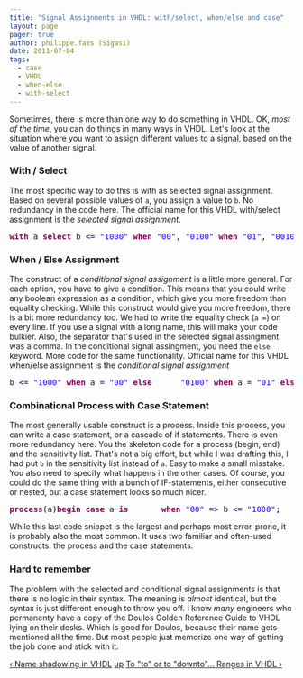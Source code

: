 ```yaml
---
title: "Signal Assignments in VHDL: with/select, when/else and case"
layout: page 
pager: true
author: philippe.faes (Sigasi)
date: 2011-07-04
tags: 
  - case
  - VHDL
  - when-else
  - with-select
---
```

<div class="content">
<p>Sometimes, there is more than one way to do something in <span class="caps">VHDL</span>. OK, <em>most of the time</em>, you can do things in many ways in <span class="caps">VHDL</span>. Let's look at the situation where you want to assign different values to a signal, based on the value of another signal.</p>	<h3>With / Select </h3>	<p>The most specific way to do this is with as selected signal assignment. Based on several possible values of <code>a</code>, you assign a value to <code>b</code>. No redundancy in the code here. The official name for this <span class="caps">VHDL</span> with/select assignment is the <em>selected signal assignment</em>.<br/></p><div class="geshifilter"><pre class="vhdl geshifilter-vhdl" style="font-family:monospace;"><span style="color: #7f0055; font-weight: bold;">with</span> a <span style="color: #7f0055; font-weight: bold;">select</span> b <span style="color: #000066;">&lt;=</span>	<span style="color: #2a00ff;">"1000"</span> <span style="color: #7f0055; font-weight: bold;">when</span> <span style="color: #2a00ff;">"00"</span>,	<span style="color: #2a00ff;">"0100"</span> <span style="color: #7f0055; font-weight: bold;">when</span> <span style="color: #2a00ff;">"01"</span>,	<span style="color: #2a00ff;">"0010"</span> <span style="color: #7f0055; font-weight: bold;">when</span> <span style="color: #2a00ff;">"10"</span>,	<span style="color: #2a00ff;">"0001"</span> <span style="color: #7f0055; font-weight: bold;">when</span> <span style="color: #2a00ff;">"11"</span><span style="color: #000066;">;</span></pre></div>	<h3>When / Else Assignment</h3>	<p>The construct of a <em>conditional signal assignment</em> is a little more general. For each option, you have to give a condition. This means that you could write any boolean expression as a condition, which give you more freedom than equality checking. While this construct would give you more freedom, there is a bit more redundancy too. We had to write the equality check (<code>a =</code>) on every line. If you use a signal with a long name, this will make your code bulkier. Also, the separator that's used in the selected signal assingment was a comma. In the conditional signal assingment, you need the <code>else</code> keyword. More code for the same functionality. Official name for this <span class="caps">VHDL</span> when/else assignment is the <em>conditional signal assignment</em></p><div class="geshifilter"><pre class="vhdl geshifilter-vhdl" style="font-family:monospace;">b <span style="color: #000066;">&lt;=</span> <span style="color: #2a00ff;">"1000"</span> <span style="color: #7f0055; font-weight: bold;">when</span> a <span style="color: #000066;">=</span> <span style="color: #2a00ff;">"00"</span> <span style="color: #7f0055; font-weight: bold;">else</span> 	 <span style="color: #2a00ff;">"0100"</span> <span style="color: #7f0055; font-weight: bold;">when</span> a <span style="color: #000066;">=</span> <span style="color: #2a00ff;">"01"</span> <span style="color: #7f0055; font-weight: bold;">else</span> 	 <span style="color: #2a00ff;">"0010"</span> <span style="color: #7f0055; font-weight: bold;">when</span> a <span style="color: #000066;">=</span> <span style="color: #2a00ff;">"10"</span> <span style="color: #7f0055; font-weight: bold;">else</span> 	 <span style="color: #2a00ff;">"0001"</span> <span style="color: #7f0055; font-weight: bold;">when</span> a <span style="color: #000066;">=</span> <span style="color: #2a00ff;">"11"</span><span style="color: #000066;">;</span></pre></div>	<h3>Combinational Process with Case Statement</h3>	<p>The most generally usable construct is a process. Inside this process, you can write a case statement, or a cascade of if statements. There is even more redundancy here. You the skeleton code for a process (begin, end) and the sensitivity list. That's not a big effort, but while I was drafting this, I had put <code>b</code> in the sensitivity list instead of <code>a</code>. Easy to make a small misstake. You also need to specify what happens in the <code>other</code> cases. Of course, you could do the same thing with a bunch of IF-statements, either consecutive or nested, but a case statement looks so much nicer.</p><div class="geshifilter"><pre class="vhdl geshifilter-vhdl" style="font-family:monospace;"><span style="color: #7f0055; font-weight: bold;">process</span><span style="color: #000000;">(</span>a<span style="color: #000000;">)</span><span style="color: #7f0055; font-weight: bold;">begin</span>	<span style="color: #7f0055; font-weight: bold;">case</span> a <span style="color: #7f0055; font-weight: bold;">is</span>		<span style="color: #7f0055; font-weight: bold;">when</span> <span style="color: #2a00ff;">"00"</span> <span style="color: #000066;">=&gt;</span> b <span style="color: #000066;">&lt;=</span> <span style="color: #2a00ff;">"1000"</span><span style="color: #000066;">;</span>		<span style="color: #7f0055; font-weight: bold;">when</span> <span style="color: #2a00ff;">"01"</span> <span style="color: #000066;">=&gt;</span> b <span style="color: #000066;">&lt;=</span> <span style="color: #2a00ff;">"0100"</span><span style="color: #000066;">;</span>		<span style="color: #7f0055; font-weight: bold;">when</span> <span style="color: #2a00ff;">"10"</span> <span style="color: #000066;">=&gt;</span> b <span style="color: #000066;">&lt;=</span> <span style="color: #2a00ff;">"0010"</span><span style="color: #000066;">;</span>		<span style="color: #7f0055; font-weight: bold;">when</span> <span style="color: #2a00ff;">"11"</span> <span style="color: #000066;">=&gt;</span> b <span style="color: #000066;">&lt;=</span> <span style="color: #2a00ff;">"0001"</span><span style="color: #000066;">;</span>		<span style="color: #7f0055; font-weight: bold;">when</span> <span style="color: #7f0055; font-weight: bold;">others</span> <span style="color: #000066;">=&gt;</span> <span style="color: #7f0055; font-weight: bold;">report</span> <span style="color: #2a00ff;">"unreachable"</span> <span style="color: #7f0055; font-weight: bold;">severity</span> <span style="color: #7f0055; font-weight: bold;">failure</span><span style="color: #000066;">;</span>	<span style="color: #7f0055; font-weight: bold;">end</span> <span style="color: #7f0055; font-weight: bold;">case</span><span style="color: #000066;">;</span><span style="color: #7f0055; font-weight: bold;">end</span> <span style="color: #7f0055; font-weight: bold;">process</span><span style="color: #000066;">;</span></pre></div>	<p>While this last code snippet is the largest and perhaps most error-prone, it is probably also the most common. It uses two familiar and often-used constructs: the process and the case statements. </p>	<h3>Hard to remember</h3>	<p>The problem with the selected and conditional signal assignments is that there is no logic in their syntax. The meaning is <em>almost</em> identical, but the syntax is just different enough to throw you off. I know <em>many</em> engineers who permanenty have a copy of the Doulos Golden Reference Guide to <span class="caps">VHDL</span> lying on their desks. Which is good for Doulos, because their name gets mentioned all the time. But most people just memorize one way of getting the job done and stick with it.</p>  <div id="book-navigation-1518" class="book-navigation">            <div class="page-links clear-block">              <a href="/content/name-shadowing-vhdl" class="page-previous" title="Go to previous page">&#8249; Name shadowing in VHDL</a>                    <a href="/content/vhdl-tips-tricks" class="page-up" title="Go to parent page">up</a>                    <a href="/content/to-downto-ranges-vhdl" class="page-next" title="Go to next page">To "to" or to "downto"... Ranges in VHDL &#8250;</a>          </div>      </div>  </div>

